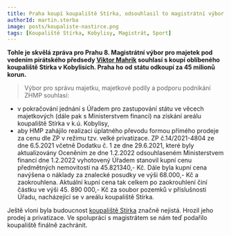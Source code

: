 ```yaml
---
title: Praha koupí koupaliště Stírka, odsouhlasil to magistrátní výbor pro majetek
authorId: martin.sterba
image: posts/koupaliste-nastirce.png
tags: [Koupaliště Stírka, Kobylisy, Magistrát, Sport]
---
```


**Tohle je skvělá zpráva pro Prahu 8. Magistrátní výbor pro majetek pod vedením pirátského předsedy [Viktor Mahrik](https://praha.pirati.cz/lide/viktor-mahrik.html) souhlasí s koupí oblíbeného koupaliště Stírka v Kobylisích. Praha ho od státu odkoupí za 45 milionů korun.**

> Výbor pro správu majetku, majetkové podíly a podporu podnikání ZHMP souhlasí:
- v pokračování jednání s Úřadem pro zastupování státu ve věcech majetkových (dále pak s Ministerstvem financí) na získání areálu koupaliště Stírka v k.ú. Kobylisy,
- aby HMP zahájilo realizaci úplatného převodu formou přímého prodeje za cenu dle ZP v režimu tzv. velké privatizace. ZP č.14/2021-4804 ze dne 6.5.2021 včetně Dodatku č. 1 ze dne 29.6.2021, které byly aktualizovány Oceněním ze dne 1.2.2022 odsouhlaseném Ministerstvem financí dne 1.2.2022 vyhotovený Úřadem stanovil kupní cenu předmětných nemovitostí na 45.821340,- Kč. Dále byla kupní cena navýšena o náklady za znalecké posudky ve výši 68.000,- Kč a zaokrouhlena. Aktuální kupní cena tak celkem po zaokrouhlení činí částku ve výši 45. 890 000,- Kč za soubor pozemků v příslušnosti Úřadu, nacházející se v areálu koupaliště Stírka.

Ještě vloni byla budoucnost [koupaliště Stírka](https://praha8.pirati.cz/aktuality/stitky/koupaliste-stirka/) značně nejistá. Hrozil jeho prodej a privatizace. Ve spolupráci s magistrátem se nám teď  podařilo koupaliště finálně zachránit. 